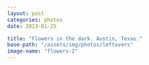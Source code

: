 ```yaml
---
layout: post
categories: photos
date: 2013-01-25

title: "Flowers in the dark. Austin, Texas."
base-path: "/assets/img/photos/leftovers"
image-name: "flowers-2"
---
```

